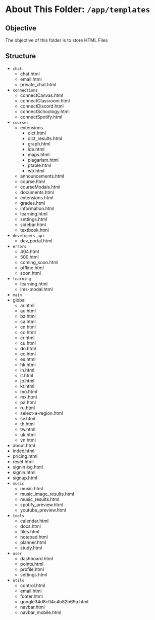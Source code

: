 # About This Folder: `/app/templates`

## Objective

The objective of this folder is to store HTML Files

## Structure

* `chat`
  * chat.html
  * email.html
  * private_chat.html
* `connections`
  * connectCanvas.html
  * connectClassroom.html
  * connectDiscord.html
  * connectSchoology.html
  * connectSpotify.html
* `courses`
  * extensions
	  * dict.html
	  * dict_results.html
	  * graph.html
	  * ide.html
	  * maps.html
	  * plagarism.html
	  * ptable.html
	  * wb.html 
  * announcements.html
  * course.html
  * courseModals.html
  * documents.html
  * extensions.html
  * grades.html
  * information.html
  * learning.html
  * settings.html
  * sidebar.html
  * textbook.html
* `developers_api`
  * dev_portal.html
* `errors`
  * 404.html
  * 500.html
  * coming_soon.html
  * offline.html
  * soon.html
* `learning`
  * learning.html
  * lms-modal.html
* `main`
 * global
      * ar.html
	  * au.html
	  * bz.html
	  * ca.html
	  * cn.html
	  * co.html
	  * cr.html
	  * cu.html
	  * do.html
	  * ec.html
	  * es.html
	  * hk.html
	  * in.html
	  * it.html
	  * jp.html
	  * kr.html
	  * mo.html
	  * mx.html
	  * pa.html
	  * ru.html
	  * select-a-region.html
	  * sv.html
	  * th.html
	  * tw.html
	  * uk.html
	  * vn.html
  * about.html
  * index.html
  * pricing.html
  * reset.html
  * signin-bg.html
  * signin.html
  * signup.html
* `music`
  * music.html
  * music_image_results.html
  * music_results.html
  * spotify_preview.html
  * youtube_preview.html
* `tools`
  * calendar.html
  * docs.html
  * files.html
  * notepad.html
  * planner.html
  * study.html
* `user`
  * dashboard.html
  * points.html
  * profile.html
  * settings.html
* `utils`
   * control.html
  * email.html
  * footer.html
  * google34d8c04c4b82b69a.html
  * navbar.html
  * navbar_mobile.html
